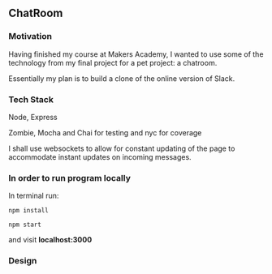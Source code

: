 ## ChatRoom

### Motivation

Having finished my course at Makers Academy, I wanted to use some of the technology from my final project for a pet project: a chatroom.

Essentially my plan is to build a clone of the online version of Slack.

### Tech Stack

Node, Express

Zombie, Mocha and Chai for testing and nyc for coverage

I shall use websockets to allow for constant updating of the page to accommodate instant updates on incoming messages.

### In order to run program locally

In terminal run:

`npm install`

`npm start`

and visit **localhost:3000**


### Design